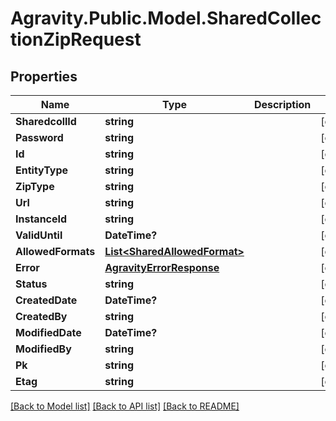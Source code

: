 # Agravity.Public.Model.SharedCollectionZipRequest

## Properties

Name | Type | Description | Notes
------------ | ------------- | ------------- | -------------
**SharedcollId** | **string** |  | [optional] 
**Password** | **string** |  | [optional] 
**Id** | **string** |  | [optional] 
**EntityType** | **string** |  | [optional] 
**ZipType** | **string** |  | [optional] 
**Url** | **string** |  | [optional] 
**InstanceId** | **string** |  | [optional] 
**ValidUntil** | **DateTime?** |  | [optional] 
**AllowedFormats** | [**List&lt;SharedAllowedFormat&gt;**](SharedAllowedFormat.md) |  | [optional] 
**Error** | [**AgravityErrorResponse**](AgravityErrorResponse.md) |  | [optional] 
**Status** | **string** |  | [optional] 
**CreatedDate** | **DateTime?** |  | [optional] 
**CreatedBy** | **string** |  | [optional] 
**ModifiedDate** | **DateTime?** |  | [optional] 
**ModifiedBy** | **string** |  | [optional] 
**Pk** | **string** |  | [optional] 
**Etag** | **string** |  | [optional] 

[[Back to Model list]](../README.md#documentation-for-models) [[Back to API list]](../README.md#documentation-for-api-endpoints) [[Back to README]](../README.md)

